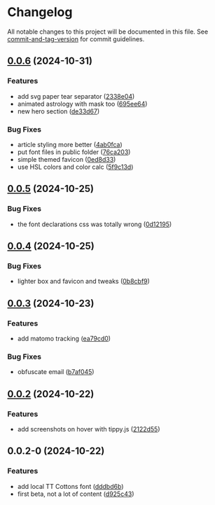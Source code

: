 # Changelog

All notable changes to this project will be documented in this file. See [commit-and-tag-version](https://github.com/absolute-version/commit-and-tag-version) for commit guidelines.

## [0.0.6](https://github.com/o68x/ocardinaux-com/compare/v0.0.5...v0.0.6) (2024-10-31)


### Features

* add svg paper tear separator ([2338e04](https://github.com/o68x/ocardinaux-com/commit/2338e04942133100fa0a65e5c8af3b11ca5af466))
* animated astrology with mask too ([695ee64](https://github.com/o68x/ocardinaux-com/commit/695ee648d10eb7bb635dd158e011f5e3ba8ba169))
* new hero section ([de33d67](https://github.com/o68x/ocardinaux-com/commit/de33d673222bcec470539f332289fcdfe3b8290a))


### Bug Fixes

* article styling more better ([4ab0fca](https://github.com/o68x/ocardinaux-com/commit/4ab0fca6febde22ab701748fb5d0c50493f84556))
* put font files in public folder ([76ca203](https://github.com/o68x/ocardinaux-com/commit/76ca20389b1a4067b14fa82d1c5a9dd3f3a15c69))
* simple themed favicon ([0ed8d33](https://github.com/o68x/ocardinaux-com/commit/0ed8d33f115400f621003c034b9059d525e6216f))
* use HSL colors and color calc ([5f9c13d](https://github.com/o68x/ocardinaux-com/commit/5f9c13df57d0c228fd4b453897de5b762603fe97))

## [0.0.5](https://github.com/o68x/ocardinaux-com/compare/v0.0.4...v0.0.5) (2024-10-25)


### Bug Fixes

* the font declarations css was totally wrong ([0d12195](https://github.com/o68x/ocardinaux-com/commit/0d121950fb70d897abcf78f19650259a1f091f35))

## [0.0.4](https://github.com/o68x/ocardinaux-com/compare/v0.0.3...v0.0.4) (2024-10-25)


### Bug Fixes

* lighter box and favicon and tweaks ([0b8cbf9](https://github.com/o68x/ocardinaux-com/commit/0b8cbf9295da2cb57c329b683974d8c0f327e27b))

## [0.0.3](https://github.com/o68x/ocardinaux-com/compare/v0.0.2...v0.0.3) (2024-10-23)


### Features

* add matomo tracking ([ea79cd0](https://github.com/o68x/ocardinaux-com/commit/ea79cd091371286e5a2eec63bc6a3b322450109c))


### Bug Fixes

* obfuscate email ([b7af045](https://github.com/o68x/ocardinaux-com/commit/b7af045314fcd0aa211e1f11dc9a0b710fa8cf4e))

## [0.0.2](https://github.com/o68x/ocardinaux-com/compare/v0.0.2-0...v0.0.2) (2024-10-22)


### Features

* add screenshots on hover with tippy.js ([2122d55](https://github.com/o68x/ocardinaux-com/commit/2122d55f759fc097355ef8af21cdd27dabebf80e))

## 0.0.2-0 (2024-10-22)


### Features

* add local TT Cottons font ([dddbd6b](https://github.com/o68x/ocardinaux-com/commit/dddbd6b441fcbd8db0f07b84486e48c09c82fd48))
* first beta, not a lot of content ([d925c43](https://github.com/o68x/ocardinaux-com/commit/d925c434c5126c920e696886a168292639467880))
